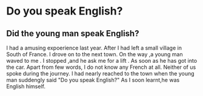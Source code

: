 # Do you speak English?
## Did the young man speak English? 

I had a amusing expoerience last year.
After I had left a small village in South of France.
I drove on to the next town.
On the way ,a young man waved to me .
I stopped ,and he ask me for a lift .
As soon as he has got into the car.
Apart from few words, I do not know any French at all.
Neither of us spoke during the journey. 
I had nearly reached to the town when the young man suddengly said "Do you speak English?" 
As I soon learnt,he was English himself.